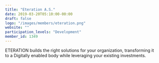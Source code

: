 ```yaml
---
title: "Eteration A.S."
date: 2019-03-20T05:10:00-00:00
draft: false
logo: "/images/members/eteration.png"
website: ""
participation_levels: "Development"
member_id: 1349
---
```


ETERATION builds the right solutions for your organization, transforming it to a Digitally enabled body while leveraging your existing investments.